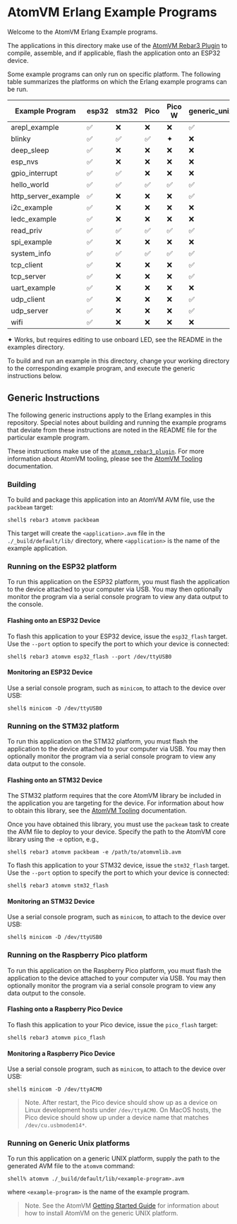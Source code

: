 <!---
  Copyright 2018-2024 Fred Dushin <fred@dushin.net>

  SPDX-License-Identifier: Apache-2.0 OR LGPL-2.1-or-later
-->

# AtomVM Erlang Example Programs

Welcome to the AtomVM Erlang Example programs.

The applications in this directory make use of the [AtomVM Rebar3 Plugin](https://github.com/atomvm/atomvm_rebar3_plugin) to compile, assemble, and if applicable, flash the application onto an ESP32 device.

Some example programs can only run on specific platform.  The following table summarizes the platforms on which the Erlang example programs can be run.

| Example Program | esp32 | stm32 | Pico | Pico W | generic_unix |
|-----------------|-------|-------|----------------|------------------|--------------|
| arepl_example   | ✅ | ❌ | ❌ | ❌ | ✅ |
| blinky          | ✅ | ✅ | ✅ | ✦ | ❌ |
| deep_sleep      | ✅ | ❌ | ❌ | ❌ | ❌ |
| esp_nvs         | ✅ | ❌ | ❌ | ❌ | ❌ |
| gpio_interrupt  | ✅ | ✅ | ❌ | ❌ | ❌ |
| hello_world     | ✅ | ✅ | ✅ | ✅ | ✅ |
| http_server_example | ✅ | ❌ | ❌ | ❌ | ✅ |
| i2c_example     | ✅ | ❌ | ❌ | ❌ | ❌ |
| ledc_example    | ✅ | ❌ | ❌ | ❌ | ❌ |
| read_priv       | ✅ | ✅ | ✅ | ✅ | ✅ |
| spi_example     | ✅ | ❌ | ❌ | ❌ | ❌ |
| system_info     | ✅ | ✅ | ✅ | ✅ | ✅ |
| tcp_client      | ✅ | ❌ | ❌ | ❌ | ✅ |
| tcp_server      | ✅ | ❌ | ❌ | ❌ | ✅ |
| uart_example    | ✅ | ❌ | ❌ | ❌ | ❌ |
| udp_client      | ✅ | ❌ | ❌ | ❌ | ✅ |
| udp_server      | ✅ | ❌ | ❌ | ❌ | ✅ |
| wifi            | ✅ | ❌ | ❌ | ❌ | ❌ |

✦ Works, but requires editing to use onboard LED, see the README in the examples directory.

To build and run an example in this directory, change your working directory to the corresponding example program, and execute the generic instructions below.

## Generic Instructions

The following generic instructions apply to the Erlang examples in this repository.  Special notes about building and running the example programs that deviate from these instructions are noted in the README file for the particular example program.

These instructions make use of the [`atomvm_rebar3_plugin`](https://atomvm.github.io/atomvm_rebar3_plugin).  For more information about AtomVM tooling, please see the [AtomVM Tooling](https://doc.atomvm.org/latest/atomvm-tooling.html) documentation.

### Building

To build and package this application into an AtomVM AVM file, use the `packbeam` target:

    shell$ rebar3 atomvm packbeam

This target will create the `<application>.avm` file in the `./_build/default/lib/` directory, where `<application>` is the name of the example application.

### Running on the ESP32 platform

To run this application on the ESP32 platform, you must flash the application to the device attached to your computer via USB.  You may then optionally monitor the program via a serial console program to view any data output to the console.

#### Flashing onto an ESP32 Device

To flash this application to your ESP32 device, issue the `esp32_flash` target.  Use the `--port` option to specify the port to which your device is connected:

    shell$ rebar3 atomvm esp32_flash --port /dev/ttyUSB0

#### Monitoring an ESP32 Device

Use a serial console program, such as `minicom`, to attach to the device over USB:

    shell$ minicom -D /dev/ttyUSB0

### Running on the STM32 platform

To run this application on the STM32 platform, you must flash the application to the device attached to your computer via USB.  You may then optionally monitor the program via a serial console program to view any data output to the console.

#### Flashing onto an STM32 Device

The STM32 platform requires that the core AtomVM library be included in the application you are targeting for the device.  For information about how to obtain this library, see the [AtomVM Tooling](https://doc.atomvm.org/latest/atomvm-tooling.html) documentation.

Once you have obtained this library, you must use the `packeam` task to create the AVM file to deploy to your device.  Specify the path to the AtomVM core library using the `-e` option, e.g.,

    shell$ rebar3 atomvm packbeam -e /path/to/atomvmlib.avm

To flash this application to your STM32 device, issue the `stm32_flash` target.  Use the `--port` option to specify the port to which your device is connected:

    shell$ rebar3 atomvm stm32_flash

#### Monitoring an STM32 Device

Use a serial console program, such as `minicom`, to attach to the device over USB:

    shell$ minicom -D /dev/ttyUSB0

### Running on the Raspberry Pico platform

To run this application on the Raspberry Pico platform, you must flash the application to the device attached to your computer via USB.  You may then optionally monitor the program via a serial console program to view any data output to the console.

#### Flashing onto a Raspberry Pico Device

To flash this application to your Pico device, issue the `pico_flash` target:

    shell$ rebar3 atomvm pico_flash

#### Monitoring a Raspberry Pico Device

Use a serial console program, such as `minicom`, to attach to the device over USB:

    shell$ minicom -D /dev/ttyACM0

> Note.  After restart, the Pico device should show up as a device on Linux development hosts under `/dev/ttyACM0`.  On MacOS hosts, the Pico device should show up under a device name that matches `/dev/cu.usbmodem14*`.

### Running on Generic Unix platforms

To run this application on a generic UNIX platform, supply the path to the generated AVM file to the `atomvm` command:

    shell% atomvm ./_build/default/lib/<example-program>.avm

where `<example-program>` is the name of the example program.

> Note.  See the AtomVM [Getting Started Guide](https://doc.atomvm.org/latest/getting-started-guide.html) for information about how to install AtomVM on the generic UNIX platform.
